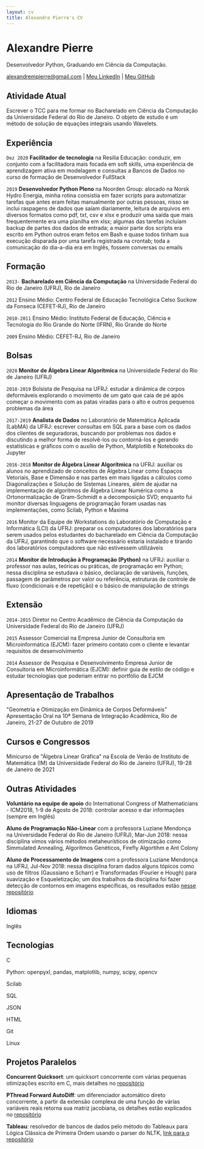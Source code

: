 ```yaml
---
layout: cv
title: Alexandre Pierre's CV
---
```

# Alexandre Pierre
Desenvolvedor Python, Graduando em Ciência da Computação.

<div id="webaddress">
<a href="mailto:alexandrempierre@gmail.com">alexandrempierre@gmail.com</a>
| <a href="https://www.linkedin.com/in/alexandrempierre">Meu LinkedIn</a>
| <a href="https://github.com/alexandrempierre">Meu GitHub</a>
</div>


<!--## Currently-->
## Atividade Atual

Escrever o TCC para me formar no Bacharelado em Ciência da Computação da Universidade Federal do Rio de Janeiro. O objeto de estudo é um método de solução de equações integrais usando Wavelets.

<!--## Teaching Experience-->
## Experiência

`Dez 2020` __Facilitador de tecnologia__ na Resilia Educação: conduzir, em conjunto com a facilitadora mais focada em soft skills, uma experiência de aprendizagem ativa em modelagem e consultas a Bancos de Dados no curso de formação de Desenvolvedor FullStack

`2019` __Desenvolvedor Python Pleno__ na Noorden Group: alocado na Norsk Hydro Energia, minha rotina consistia em fazer scripts para automatizar tarefas que antes eram feitas manualmente por outras pessoas, nisso se inclui raspagens de dados que saíam diariamente, leitura de arquivos em diversos formatos como pdf, txt, csv e xlsx e produzir uma saída que mais frequentemente era uma planilha em xlsx; algumas das tarefas incluíam backup de partes dos dados de entrada; a maior parte dos scripts era escrito em Python outros eram feitos em Bash e quase todos tinham sua execução disparada por uma tarefa registrada na crontab; toda a comunicação do dia-a-dia era em Inglês, fossem conversas ou emails

<!--## Research Experience-->

<!--## Education-->
## Formação

`2013-` __Bacharelado em Ciência da Computação__ na Universidade Federal do Rio de Janeiro (UFRJ), Rio de Janeiro

`2012` Ensino Médio: Centro Federal de Educação Tecnológica Celso Suckow da Fonseca (CEFET-RJ), Rio de Janeiro

`2010-2011` Ensino Médio: Instituto Federal de Educação, Ciência e Tecnologia do Rio Grande do Norte (IFRN), Rio Grande do Norte

`2009` Ensino Médio: CEFET-RJ, Rio de Janeiro 

<!--## Scientific Publications-->

<!--## Scholarships-->
## Bolsas

`2020` __Monitor de Álgebra Linear Algorítmica__ na Universidade Federal do Rio de Janeiro (UFRJ)

`2018-2019` Bolsista de Pesquisa na UFRJ: estudar a dinâmica de corpos deformáveis explorando o movimento de um gato que caia de pé após começar o movimento com as patas viradas para o alto e outros pequenos problemas da área

`2017-2019` __Analista de Dados__ no Laboratório de Matemática Aplicada (LabMA) da UFRJ: escrever consultas em SQL para a base com os dados dos clientes de seguradoras, buscando por problemas nos dados e discutindo a melhor forma de resolvê-los ou contorná-los e gerando estatísticas e gráficos com o auxílio de Python, Matplotlib e Notebooks do Jupyter

`2016-2018` __Monitor de Álgebra Linear Algorítmica__ na UFRJ: auxiliar os alunos no aprendizado de conceitos de Álgebra Linear como Espaços Vetoriais, Base e Dimensão e nas partes em mais ligadas a cálculos como Diagonalizações e Solução de Sistemas Lineares, além de ajudar na implementação de algoritmos de Álgebra Linear Numérica como a Ortonormalização de Gram-Schmidt e a decomposição SVD; enquanto fui monitor diversas linguagens de programação foram usadas nas implementações, como Scilab, Python e Maxima

`2016` Monitor da Equipe de Workstations do Laboratório de Computação e Informática (LCI) da UFRJ: preparar os computadores dos laboratórios para serem usados pelos estudantes do bacharelado em Ciência da Computação da UFRJ, garantindo que o software necessário estaria instalado e tirando dos laboratórios computadores que não estivessem utilizáveis

`2014` __Monitor de Introdução à Programação (Python)__ na UFRJ: auxiliar o professor nas aulas, teóricas ou práticas, de programação em Python; nessa disciplina se estudava o básico, declaração de variáveis, funções, passagem de parâmetros por valor ou referência, estruturas de controle de fluxo (condicionais e de repetição) e o básico de manipulação de strings

<!--## Secondments-->
## Extensão

`2014-2015` Diretor no Centro Acadêmico de Ciência da Computação da Universidade Federal do Rio de Janeiro (UFRJ)

`2015` Assessor Comercial na Empresa Junior de Consultoria em Microinformática (EJCM): fazer primeiro contato com o cliente e levantar requisitos de desenvolvimento

`2014` Assessor de Pesquisa e Desenvolvimento Empresa Junior de Consultoria em Microinformática (EJCM): definir guia de estilo de código e estudar tecnologias que poderiam entrar no portfólio da EJCM

<!--## Presentations-->
## Apresentação de Trabalhos

"Geometria e Otimização em Dinâmica de Corpos Deformáveis" Apresentação Oral na 10ª Semana de Integração Acadêmica, Rio de Janeiro, 21-27 de Outubro de 2019

<!--## Schools and Meetings-->
## Cursos e Congressos

Minicurso de "Álgebra Linear Gráfica" na Escola de Verão de Instituto de Matemática (IM) da Universidade Federal do Rio de Janeiro (UFRJ), 19-28 de Janeiro de 2021

<!--## Extra activities-->
## Outras Atividades

__Voluntário na equipe de apoio__ do International Congress of Mathematicians - ICM2018, 1-9 de Agosto de 2018: controlar acesso e dar informações (sempre em Inglês)

__Aluno de Programação Não-Linear__ com a professora Luziane Mendonça na Universidade Federal do Rio de Janeiro (UFRJ), Mar-Jun 2018: nessa disciplina vimos vários métodos metaheurísticos de otimização como Simmulated Annealing, Algoritmos Genéticos, Firefly Algortihm e Ant Colony

__Aluno de Processamento de Imagens__ com a professora Luziane Mendonça na UFRJ, Jul-Nov 2018: nessa disciplina foram dados alguns tópicos como uso de filtros (Gaussiano e Scharr) e Transformadas (Fourier e Hough) para suavização e  Esqueletização; um dos trabalhos da disciplina foi fazer detecção de contornos em imagens específicas, os resultados estão [nesse repositório](https://github.com/alexandrempierre/pnl2-trabalho-2)

<!--## Languages and Computing Skills-->
## Idiomas

Inglês

## Tecnologias

C

Python: openpyxl, pandas, matplotlib, numpy, scipy, opencv

Scilab

SQL

JSON

HTML

Git

Linux

<!--Isso também é parte de Extra activities-->
## Projetos Paralelos

__Concurrent Quicksort__: um quicksort concorrente com várias pequenas otimizações escrito em C, mais detalhes no [repositório](https://github.com/alexandrempierre/concurrent-quicksort)

__PThread Forward AutoDiff__: um diferenciador automático direto concorrente, a partir da extensão complexa de uma função de várias variáveis reais retorna sua matriz jacobiana, os detalhes estão explicados no [repositório](https://github.com/alexandrempierre/pthread-forward-autodiff)

__Tableau__: resolvedor de bancos de dados pelo método do Tableaux para Lógica Clássica de Primeira Ordem usando o parser do NLTK, [link para o repositório](https://github.com/alexandrempierre/tableau)

<!--Mudanças que eu fizer no meu fork desse currículo entram aqui (em Extras)-->

<!-- ### Footer

Last updated: May 2021 -->


